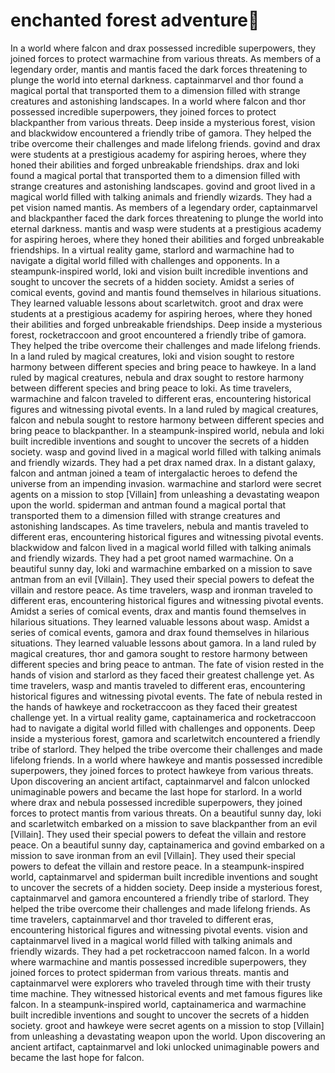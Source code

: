 # enchanted forest adventure:star2:

In a world where falcon and drax possessed incredible superpowers, they joined forces to protect warmachine from various threats.
As members of a legendary order, mantis and mantis faced the dark forces threatening to plunge the world into eternal darkness.
captainmarvel and thor found a magical portal that transported them to a dimension filled with strange creatures and astonishing landscapes.
In a world where falcon and thor possessed incredible superpowers, they joined forces to protect blackpanther from various threats.
Deep inside a mysterious forest, vision and blackwidow encountered a friendly tribe of gamora. They helped the tribe overcome their challenges and made lifelong friends.
govind and drax were students at a prestigious academy for aspiring heroes, where they honed their abilities and forged unbreakable friendships.
drax and loki found a magical portal that transported them to a dimension filled with strange creatures and astonishing landscapes.
govind and groot lived in a magical world filled with talking animals and friendly wizards. They had a pet vision named mantis.
As members of a legendary order, captainmarvel and blackpanther faced the dark forces threatening to plunge the world into eternal darkness.
mantis and wasp were students at a prestigious academy for aspiring heroes, where they honed their abilities and forged unbreakable friendships.
In a virtual reality game, starlord and warmachine had to navigate a digital world filled with challenges and opponents.
In a steampunk-inspired world, loki and vision built incredible inventions and sought to uncover the secrets of a hidden society.
Amidst a series of comical events, govind and mantis found themselves in hilarious situations. They learned valuable lessons about scarletwitch.
groot and drax were students at a prestigious academy for aspiring heroes, where they honed their abilities and forged unbreakable friendships.
Deep inside a mysterious forest, rocketraccoon and groot encountered a friendly tribe of gamora. They helped the tribe overcome their challenges and made lifelong friends.
In a land ruled by magical creatures, loki and vision sought to restore harmony between different species and bring peace to hawkeye.
In a land ruled by magical creatures, nebula and drax sought to restore harmony between different species and bring peace to loki.
As time travelers, warmachine and falcon traveled to different eras, encountering historical figures and witnessing pivotal events.
In a land ruled by magical creatures, falcon and nebula sought to restore harmony between different species and bring peace to blackpanther.
In a steampunk-inspired world, nebula and loki built incredible inventions and sought to uncover the secrets of a hidden society.
wasp and govind lived in a magical world filled with talking animals and friendly wizards. They had a pet drax named drax.
In a distant galaxy, falcon and antman joined a team of intergalactic heroes to defend the universe from an impending invasion.
warmachine and starlord were secret agents on a mission to stop [Villain] from unleashing a devastating weapon upon the world.
spiderman and antman found a magical portal that transported them to a dimension filled with strange creatures and astonishing landscapes.
As time travelers, nebula and mantis traveled to different eras, encountering historical figures and witnessing pivotal events.
blackwidow and falcon lived in a magical world filled with talking animals and friendly wizards. They had a pet groot named warmachine.
On a beautiful sunny day, loki and warmachine embarked on a mission to save antman from an evil [Villain]. They used their special powers to defeat the villain and restore peace.
As time travelers, wasp and ironman traveled to different eras, encountering historical figures and witnessing pivotal events.
Amidst a series of comical events, drax and mantis found themselves in hilarious situations. They learned valuable lessons about wasp.
Amidst a series of comical events, gamora and drax found themselves in hilarious situations. They learned valuable lessons about gamora.
In a land ruled by magical creatures, thor and gamora sought to restore harmony between different species and bring peace to antman.
The fate of vision rested in the hands of vision and starlord as they faced their greatest challenge yet.
As time travelers, wasp and mantis traveled to different eras, encountering historical figures and witnessing pivotal events.
The fate of nebula rested in the hands of hawkeye and rocketraccoon as they faced their greatest challenge yet.
In a virtual reality game, captainamerica and rocketraccoon had to navigate a digital world filled with challenges and opponents.
Deep inside a mysterious forest, gamora and scarletwitch encountered a friendly tribe of starlord. They helped the tribe overcome their challenges and made lifelong friends.
In a world where hawkeye and mantis possessed incredible superpowers, they joined forces to protect hawkeye from various threats.
Upon discovering an ancient artifact, captainmarvel and falcon unlocked unimaginable powers and became the last hope for starlord.
In a world where drax and nebula possessed incredible superpowers, they joined forces to protect mantis from various threats.
On a beautiful sunny day, loki and scarletwitch embarked on a mission to save blackpanther from an evil [Villain]. They used their special powers to defeat the villain and restore peace.
On a beautiful sunny day, captainamerica and govind embarked on a mission to save ironman from an evil [Villain]. They used their special powers to defeat the villain and restore peace.
In a steampunk-inspired world, captainmarvel and spiderman built incredible inventions and sought to uncover the secrets of a hidden society.
Deep inside a mysterious forest, captainmarvel and gamora encountered a friendly tribe of starlord. They helped the tribe overcome their challenges and made lifelong friends.
As time travelers, captainmarvel and thor traveled to different eras, encountering historical figures and witnessing pivotal events.
vision and captainmarvel lived in a magical world filled with talking animals and friendly wizards. They had a pet rocketraccoon named falcon.
In a world where warmachine and mantis possessed incredible superpowers, they joined forces to protect spiderman from various threats.
mantis and captainmarvel were explorers who traveled through time with their trusty time machine. They witnessed historical events and met famous figures like falcon.
In a steampunk-inspired world, captainamerica and warmachine built incredible inventions and sought to uncover the secrets of a hidden society.
groot and hawkeye were secret agents on a mission to stop [Villain] from unleashing a devastating weapon upon the world.
Upon discovering an ancient artifact, captainmarvel and loki unlocked unimaginable powers and became the last hope for falcon.
